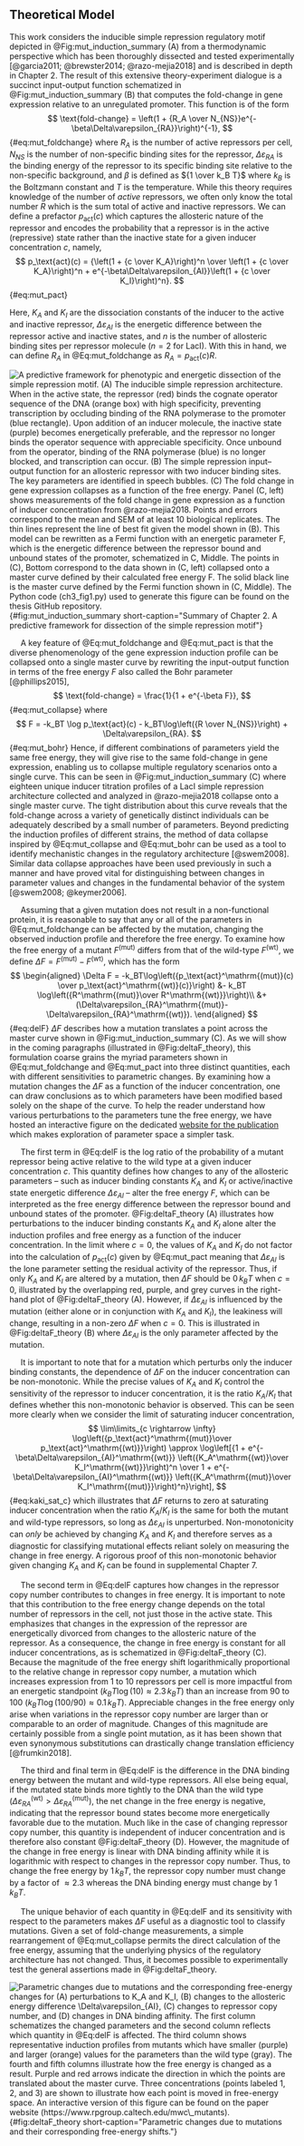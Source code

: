 ## Theoretical Model

This work considers the inducible simple repression regulatory motif depicted
in  @Fig:mut_induction_summary (A) from a thermodynamic perspective which has
been thoroughly dissected and tested experimentally [@garcia2011;
@brewster2014; @razo-mejia2018] and is described in depth in Chapter 2. The
result of this extensive theory-experiment dialogue is a succinct
input-output function schematized in @Fig:mut_induction_summary (B) that
computes the fold-change in gene expression relative to an unregulated
promoter. This function is of the form
$$
\text{fold-change} = \left(1 + {R_A \over
N_{NS}}e^{-\beta\Delta\varepsilon_{RA}}\right)^{-1},
$${#eq:mut_foldchange}
where $R_A$ is the number of active repressors
per cell, $N_{NS}$ is the number of non-specific binding sites for the
repressor, $\Delta\varepsilon_{RA}$ is the binding energy of the
repressor to its specific binding site relative to the non-specific
background, and $\beta$ is defined as ${1 \over k_B T}$ where
$k_B$ is the Boltzmann constant and $T$ is the temperature. While
this theory requires knowledge of the number of *active* repressors, we
often only know the total number $R$ which is the sum total of active
and inactive repressors. We can define a prefactor $p_\text{act}(c)$
which captures the allosteric nature of the repressor and encodes the
probability that a repressor is in the active (repressive) state rather than
the inactive state for a given inducer concentration $c$, namely,
$$
p_\text{act}(c) = {\left(1 + {c \over K_A}\right)^n \over \left(1 + {c \over
K_A}\right)^n + e^{-\beta\Delta\varepsilon_{AI}}\left(1 + {c \over
K_I}\right)^n}.
$${#eq:mut_pact}

Here, $K_A$ and $K_I$ are the dissociation
constants of the inducer to the active and inactive repressor,
$\Delta\varepsilon_{AI}$ is the energetic difference between the
repressor active and inactive states, and $n$ is the number of
allosteric binding sites per repressor molecule ($n=2$ for LacI). With
this in hand, we can define $R_A$ in @Eq:mut_foldchange as $R_A = p_\text{act}(c)
R$.

![**A predictive framework for phenotypic and energetic dissection of the
simple repression motif.** (A) The inducible simple repression architecture.
When in the active state, the repressor (red) binds the cognate operator
sequence of the DNA (orange box) with high specificity, preventing transcription
by occluding binding of the RNA polymerase to the promoter (blue rectangle).
Upon addition of an inducer molecule, the inactive state (purple) becomes
energetically preferable, and the repressor no longer binds the operator
sequence with appreciable specificity. Once unbound from the operator,
binding of the RNA polymerase (blue) is no longer blocked, and transcription
can occur. (B) The simple repression input–output function for an allosteric
repressor with two inducer binding sites. The key parameters are identified in
speech bubbles. (C) The fold change in gene expression collapses as a
function of the free energy. Panel (C, left) shows measurements of the fold change in
gene expression as a function of inducer concentration from @razo-mejia2018. 
Points and errors correspond to the mean and SEM of at least 10
biological replicates. The thin lines represent the line of best fit given
the model shown in (B). This model can be rewritten as a Fermi function with an
energetic parameter $F$, which is the energetic difference between the
repressor bound and unbound states of the promoter, schematized in C, Middle.
The points in (C), Bottom correspond to the data shown in (C, left) collapsed onto
a master curve defined by their calculated free energy $F$. The solid black
line is the master curve defined by the Fermi function shown in (C,
Middle). The [Python code
(`ch3_fig1.py`)](https://github.com/gchure/phd/blob/master/src/chapter_03/code/ch3_fig1.py)
used to generate this figure can be found on the thesis [GitHub
repository](https://github.com/gchure/phd).](ch3_fig1){#fig:mut_induction_summary short-caption="Summary of Chapter
2. A predictive framework for dissection of the simple repression motif"}

&nbsp;&nbsp;&nbsp;&nbsp;&nbsp;A key feature of @Eq:mut_foldchange and
@Eq:mut_pact is that the diverse phenomenology of the gene expression induction
profile can be collapsed onto
a single master curve by rewriting the input-output function in terms of the
free energy $F$ also called the Bohr parameter [@phillips2015],
$$
\text{fold-change} = \frac{1}{1 + e^{-\beta F}},
$${#eq:mut_collapse}
where
$$
F = -k_BT \log p_\text{act}(c) - k_BT\log\left({R \over N_{NS}}\right) +
\Delta\varepsilon_{RA}.
$${#eq:mut_bohr}
Hence, if different combinations of parameters yield the same free energy,
they will give rise to the same fold-change in gene expression, enabling us
to collapse multiple regulatory scenarios onto a single curve. This can be
seen in  @Fig:mut_induction_summary (C) where eighteen unique inducer
titration profiles of a LacI simple repression architecture collected and
analyzed in @razo-mejia2018 collapse onto a single master curve. The tight
distribution about this curve reveals that the fold-change across a variety
of genetically distinct individuals can be adequately described by a small
number of parameters. Beyond predicting the induction profiles of different
strains, the method of data collapse inspired by  @Eq:mut_collapse and 
@Eq:mut_bohr can be used as a tool to identify mechanistic changes in the
regulatory architecture [@swem2008]. Similar data collapse approaches have
been used previously in such a manner and have proved vital for
distinguishing between changes in parameter values and changes in the
fundamental behavior of the system [@swem2008; @keymer2006].

&nbsp;&nbsp;&nbsp;&nbsp;&nbsp;Assuming that a given mutation does not result in a non-functional
protein, it is reasonable to say that any or all of the parameters in
@Eq:mut_foldchange can be affected by the mutation,
changing the observed induction profile and therefore the free energy.
To examine how the free energy of a mutant $F^\text{(mut)}$ differs
from that of the wild-type $F^\text{(wt)}$, we define $\Delta F = F^\mathrm{(mut)}-
F^\mathrm{(wt)}$, which has the form 
$$
\begin{aligned}
\Delta F = -k_BT\log\left({p_\text{act}^\mathrm{(mut)}(c) \over  p_\text{act}^\mathrm{(wt)}(c)}\right) &- k_BT \log\left({R^\mathrm{(mut)}\over R^\mathrm{(wt)}}\right)\\
 &+ (\Delta\varepsilon_{RA}^\mathrm{(mut)}- \Delta\varepsilon_{RA}^\mathrm{(wt)}).
    \end{aligned}
$${#eq:delF}
$\Delta F$ describes how a mutation translates a point across the master
curve shown in @Fig:mut_induction_summary (C). As we will show in the
coming paragraphs (illustrated in @Fig:deltaF_theory), this formulation
coarse grains the myriad parameters shown in @Eq:mut_foldchange and 
@Eq:mut_pact into three distinct quantities, each with different sensitivities to
parametric changes. By examining how a mutation changes the $\Delta F$ as a
function of the inducer concentration, one can draw conclusions as to which
parameters have been modified based solely on the shape of the curve. To help
the reader understand how various perturbations to the parameters tune the
free energy, we have hosted an interactive figure on the dedicated [website
for the publication](http://www.rpgroup.caltech.edu/mwc_mutants) which makes
exploration of parameter space a simpler task.

&nbsp;&nbsp;&nbsp;&nbsp;&nbsp;The first term in @Eq:delF is the log ratio of the probability of a
mutant repressor being active relative to the wild type at a given inducer
concentration $c$. This quantity defines how changes to any of the allosteric
parameters – such as inducer binding constants $K_A$ and $K_I$ or
active/inactive state energetic difference $\Delta\varepsilon_{AI}$ – alter
the free energy $F$, which can be interpreted as the free energy difference
between the repressor bound and unbound states of the promoter. 
@Fig:deltaF_theory (A) illustrates how perturbations to the inducer binding
constants $K_A$ and $K_I$ alone alter the induction profiles and 
free energy as a function of the inducer concentration. In the limit where $c
= 0$, the values of $K_A$ and $K_I$ do not factor into the calculation of
$p_\text{act}(c)$ given by @Eq:mut_pact meaning that
$\Delta\varepsilon_{AI}$ is the lone parameter setting the residual activity
of the repressor. Thus, if only $K_A$ and $K_I$ are altered by a mutation,
then $\Delta F$ should be $0\, k_BT$ when $c = 0$, illustrated by the
overlapping red, purple, and grey curves in the right-hand plot of 
@Fig:deltaF_theory (A). However, if $\Delta\varepsilon_{AI}$ is influenced by
the mutation (either alone or in conjunction with $K_A$ and $K_I$), the
leakiness will change, resulting in a non-zero $\Delta F$ when $c=0$. This is
illustrated in @Fig:deltaF_theory (B) where $\Delta\varepsilon_{AI}$ is
the only parameter affected by the mutation.

&nbsp;&nbsp;&nbsp;&nbsp;&nbsp;It is important to note that for a mutation which perturbs only the
inducer binding constants, the dependence of $\Delta F$ on the inducer
concentration can be non-monotonic. While the precise values of $K_A$
and $K_I$ control the sensitivity of the repressor to inducer
concentration, it is the ratio $K_A / K_I$ that defines whether this
non-monotonic behavior is observed. This can be seen more clearly when
we consider the limit of saturating inducer concentration,
$$
\lim\limits_{c \rightarrow \infty} \log\left({p_\text{act}^\mathrm{(mut)}\over
p_\text{act}^\mathrm{(wt)}}\right) \approx \log\left[{1 +
e^{-\beta\Delta\varepsilon_{AI}^\mathrm{(wt)}} \left({K_A^\mathrm{(wt)}\over
K_I^\mathrm{(wt)}}\right)^n \over 1 +
e^{-\beta\Delta\varepsilon_{AI}^\mathrm{(wt)}} \left({K_A^\mathrm{(mut)}\over
K_I^\mathrm{(mut)}}\right)^n}\right],
$${#eq:kaki_sat_c} 
which illustrates that $\Delta F$ returns
to zero at saturating inducer concentration when the ratio $K_A / K_I$
is the same for both the mutant and wild-type repressors, so long as
$\Delta\varepsilon_{AI}$ is unperturbed. Non-monotonicity can *only*
be achieved by changing $K_A$ and $K_I$ and therefore serves as a
diagnostic for classifying mutational effects reliant solely on
measuring the change in free energy. A rigorous proof of this
non-monotonic behavior given changing $K_A$ and $K_I$ can be found
in supplemental Chapter 7.

&nbsp;&nbsp;&nbsp;&nbsp;&nbsp;The second term in @Eq:delF captures how changes in the
repressor copy number contributes to changes in free energy. It is
important to note that this contribution to the free energy change
depends on the total number of repressors in the cell, not just those in
the active state. This emphasizes that changes in the expression of the
repressor are energetically divorced from changes to the allosteric
nature of the repressor. As a consequence, the change in free energy is
constant for all inducer concentrations, as is schematized in 
@Fig:deltaF_theory (C). Because the magnitude
of the free energy shift logarithmically proportional to the relative change
in repressor copy number, a mutation which increases expression from 1 to
10 repressors per cell is more impactful from an energetic standpoint
($k_BT \log(10) \approx 2.3\,  k_BT$) than an increase from 90 to 100
($k_BT \log(100/90) \approx 0.1\, k_BT$). Appreciable changes in the
free energy only arise when variations in the repressor copy number are
larger than or comparable to an order of magnitude. Changes of this
magnitude are certainly possible from a single point mutation, as it has
been shown that even synonymous substitutions can drastically change
translation efficiency [@frumkin2018].

&nbsp;&nbsp;&nbsp;&nbsp;&nbsp;The third and final term in @Eq:delF is the difference in
the DNA binding energy between the mutant and wild-type repressors. All
else being equal, if the mutated state binds more tightly to the DNA
than the wild type
($\Delta\varepsilon_{RA}^\mathrm{(wt)}> \Delta\varepsilon_{RA}^\mathrm{(mut)}$),
the net change in the free energy is negative, indicating that the
repressor bound states become more energetically favorable due to the
mutation. Much like in the case of changing repressor copy number, this
quantity is independent of inducer concentration and is therefore also
constant @Fig:deltaF_theory (D).
However, the magnitude of the change in free energy is linear with DNA
binding affinity while it is logarithmic with respect to changes in the
repressor copy number. Thus, to change the free energy by $1\, k_BT$,
the repressor copy number must change by a factor of $\approx 2.3$
whereas the DNA binding energy must change by $1\, k_BT$.

&nbsp;&nbsp;&nbsp;&nbsp;&nbsp;The unique behavior of each quantity in @Eq:delF and its
sensitivity with respect to the parameters makes $\Delta F$ useful as
a diagnostic tool to classify mutations. Given a set of fold-change
measurements, a simple rearrangement of @Eq:mut_collapse
permits the direct calculation of the free energy, assuming that the
underlying physics of the regulatory architecture has not changed. Thus,
it becomes possible to experimentally test the general assertions made
in @Fig:deltaF_theory.

![**Parametric changes due to mutations and the corresponding free-energy
changes for (A) perturbations to $K_A$ and $K_I$, (B) changes to the
allosteric energy difference $\Delta\varepsilon_{AI}$, (C) changes to
repressor copy number, and (D) changes in DNA binding affinity**. The first
column schematizes the changed parameters and the second column reflects
which quantity in @Eq:delF is affected. The third column shows
representative induction profiles from mutants which have smaller (purple)
and larger (orange) values for the parameters than the wild type (gray). The
fourth and fifth columns illustrate how the free energy is changed as a
result. Purple and red arrows indicate the direction in which the points are
translated about the master curve. Three concentrations (points labeled 1, 2,
and 3) are shown to illustrate how each point is moved in free-energy space.
An interactive version of this figure can be found on the paper website
(https://www.rpgroup.caltech.edu/mwc\_mutants).](ch3_fig2){#fig:deltaF_theory
short-caption="Parametric changes due to mutations and their corresponding
free-energy shifts."}

